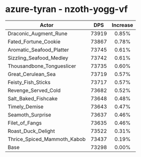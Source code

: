 # azure-tyran - nzoth-yogg-vf
| Actor | DPS | Increase |
|---|:---:|:---:|
|Draconic_Augment_Rune|73919|0.85%|
|Fated_Fortune_Cookie|73867|0.78%|
|Aromatic_Seafood_Platter|73745|0.61%|
|Sizzling_Seafood_Medley|73742|0.61%|
|Thousandbone_Tongueslicer|73735|0.60%|
|Great_Cerulean_Sea|73719|0.57%|
|Feisty_Fish_Sticks|73717|0.57%|
|Revenge_Served_Cold|73682|0.52%|
|Salt_Baked_Fishcake|73648|0.48%|
|Timely_Demise|73643|0.47%|
|Seamoth_Surprise|73637|0.46%|
|Filet_of_Fangs|73635|0.46%|
|Roast_Duck_Delight|73522|0.31%|
|Thrice_Spiced_Mammoth_Kabob|73437|0.19%|
|Base|73298|0.00%|
